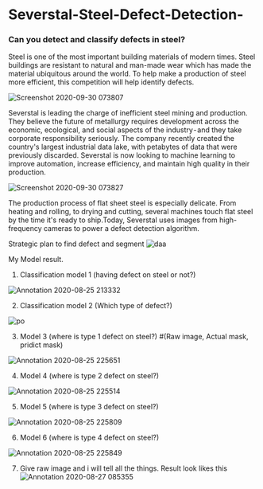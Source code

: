 # Severstal-Steel-Defect-Detection-
### Can you detect and classify defects in steel? 

Steel is one of the most important building materials of modern times. Steel buildings are resistant to natural and man-made wear which has made the material ubiquitous around the world. To help make a production of steel more efficient, this competition will help identify defects.

![Screenshot 2020-09-30 073807](https://user-images.githubusercontent.com/39815040/94635315-fffad500-02ef-11eb-80e2-1532e20f73d9.png)

Severstal is leading the charge of inefficient steel mining and production. They believe the future of metallurgy requires development across the economic, ecological, and social aspects of the industry - and they take corporate responsibility seriously. The company recently created the country's largest industrial data lake, with petabytes of data that were previously discarded. Severstal is now looking to machine learning to improve automation, increase efficiency, and maintain high quality in their production.

![Screenshot 2020-09-30 073827](https://user-images.githubusercontent.com/39815040/94635317-025d2f00-02f0-11eb-8870-10c03115d206.png)

The production process of flat sheet steel is especially delicate. From heating and rolling, to drying and cutting, several machines touch flat steel by the time it's ready to ship.Today, Severstal uses images from high-frequency cameras to power a defect detection algorithm.

Strategic plan to find defect and segment
![daa](https://user-images.githubusercontent.com/39815040/94637033-2f134580-02f4-11eb-95b7-76f2d583e162.png)


My Model result.

1. Classification model 1 (having defect on steel or not?)

![Annotation 2020-08-25 213332](https://user-images.githubusercontent.com/39815040/94635888-561c4800-02f1-11eb-91c7-cdb355c5f340.png)


2. Classification model 2 (Which type of defect?)

![po](https://user-images.githubusercontent.com/39815040/94636214-2457b100-02f2-11eb-8f4e-e1f7c436c488.png)


3. Model 3 (where is type 1 defect on steel?)
#(Raw image, Actual mask, pridict mask)

![Annotation 2020-08-25 225651](https://user-images.githubusercontent.com/39815040/94636381-83b5c100-02f2-11eb-86c5-d20aaef2508d.png)


4. Model 4 (where is type 2 defect on steel?)

![Annotation 2020-08-25 225514](https://user-images.githubusercontent.com/39815040/94636486-b790e680-02f2-11eb-9bd3-15dda36a97ea.png)


5. Model 5 (where is type 3 defect on steel?)

![Annotation 2020-08-25 225809](https://user-images.githubusercontent.com/39815040/94636554-e60ec180-02f2-11eb-8ac8-24919a24b726.png)


6. Model 6 (where is type 4 defect on steel?)

![Annotation 2020-08-25 225849](https://user-images.githubusercontent.com/39815040/94636563-ead37580-02f2-11eb-8035-9a8156227be6.png)

7. Give raw image and i will tell all the things. 
Result look likes this
![Annotation 2020-08-27 085355](https://user-images.githubusercontent.com/39815040/94636795-9bda1000-02f3-11eb-8cd1-e3ee6fd9644b.png)
